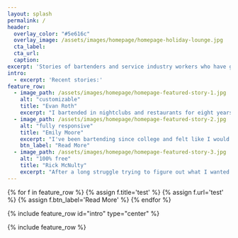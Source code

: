 ```yaml
---
layout: splash
permalink: /
header:
  overlay_color: "#5e616c"
  overlay_image: /assets/images/homepage/homepage-holiday-lounge.jpg
  cta_label:
  cta_url:
  caption:
excerpt: 'Stories of bartenders and service industry workers who have gone through the difficult process of transitioning to new careers and marking major life changes. A source of inspiration and a resource for others looking to do the same.'
intro:
  - excerpt: 'Recent stories:'
feature_row:
  - image_path: /assets/images/homepage/homepage-featured-story-1.jpg
    alt: "customizable"
    title: "Evan Roth"
    excerpt: "I bartended in nightclubs and restaurants for eight years, went back to school for a degree, and now work in tech."
  - image_path: /assets/images/homepage/homepage-featured-story-2.jpg
    alt: "fully responsive"
    title: "Emily Moore"
    excerpt: "I've been bartending since college and felt like I would never be able to stop. Now I'm working towards doing Acupuncture."
    btn_label: "Read More"
  - image_path: /assets/images/homepage/homepage-featured-story-3.jpg
    alt: "100% free"
    title: "Rick McNulty"
    excerpt: "After a long struggle trying to figure out what I wanted to do next, I eventually went back to school and got a degree."
---
```

{% for f in feature_row %}
  {% assign f.title='test' %}
  {% assign f.url='test' %}
  {% assign f.btn_label='Read More' %}
{% endfor %}

{% include feature_row id="intro" type="center" %}

{% include feature_row %}
